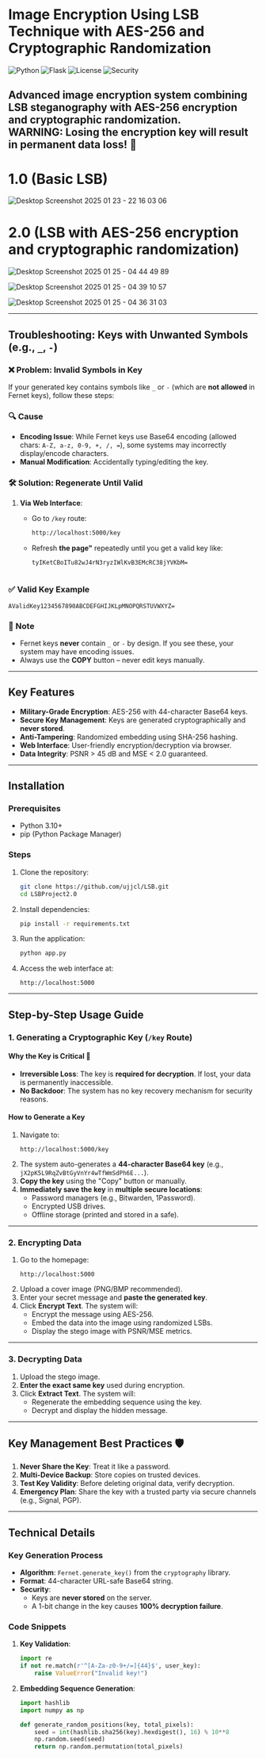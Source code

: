 # Image Encryption Using LSB Technique with AES-256 and Cryptographic Randomization

![Python](https://img.shields.io/badge/Python-3.10%2B-blue)
![Flask](https://img.shields.io/badge/Flask-2.3.2-green)
![License](https://img.shields.io/badge/License-GPLv3-orange)
![Security](https://img.shields.io/badge/Security-Critical-red)

Advanced image encryption system combining **LSB steganography** with **AES-256 encryption** and cryptographic randomization.  
**WARNING: Losing the encryption key will result in permanent data loss!** 🔐
---

# **1.0 (Basic LSB)**
![Desktop Screenshot 2025 01 23 - 22 16 03 06](https://github.com/user-attachments/assets/d0c3fe4a-6435-4cec-8f5b-19330e3e87bc)

# **2.0 (LSB with AES-256 encryption and cryptographic randomization)**
![Desktop Screenshot 2025 01 25 - 04 44 49 89](https://github.com/user-attachments/assets/0151aca7-078c-4b7f-982b-0f290fe9c5b3)

![Desktop Screenshot 2025 01 25 - 04 39 10 57](https://github.com/user-attachments/assets/d57e7010-bca3-4373-b7d3-71a70804a9f6)

![Desktop Screenshot 2025 01 25 - 04 36 31 03](https://github.com/user-attachments/assets/b3e970f8-a6e6-450f-a5d7-fb3964af29cd)

---



## Troubleshooting: Keys with Unwanted Symbols (e.g., `_`, `-`)

### ❌ Problem: Invalid Symbols in Key
If your generated key contains symbols like `_` or `-` (which are **not allowed** in Fernet keys), follow these steps:

### 🔍 Cause
- **Encoding Issue**: While Fernet keys use Base64 encoding (allowed chars: `A-Z, a-z, 0-9, +, /, =`), some systems may incorrectly display/encode characters.
- **Manual Modification**: Accidentally typing/editing the key.

### 🛠 Solution: Regenerate Until Valid
1. **Via Web Interface**:
   - Go to `/key` route:  
     ```bash
     http://localhost:5000/key
     ```
   - Refresh **the page"** repeatedly until you get a valid key like:  
     ```
     tyIKetCBoITu82wJ4rN3ryzIWlKvB3EMcRC38jYVKbM=
     ```

   ```

### ✅ Valid Key Example
```
AValidKey1234567890ABCDEFGHIJKLpMNOPQRSTUVWXYZ=
```

### 📝 Note
- Fernet keys **never** contain `_` or `-` by design. If you see these, your system may have encoding issues.
- Always use the **COPY** button – never edit keys manually.

---

## Key Features
- **Military-Grade Encryption**: AES-256 with 44-character Base64 keys.
- **Secure Key Management**: Keys are generated cryptographically and **never stored**.
- **Anti-Tampering**: Randomized embedding using SHA-256 hashing.
- **Web Interface**: User-friendly encryption/decryption via browser.
- **Data Integrity**: PSNR > 45 dB and MSE < 2.0 guaranteed.

---

## Installation

### Prerequisites
- Python 3.10+
- pip (Python Package Manager)

### Steps
1. Clone the repository:
   ```bash
   git clone https://github.com/ujjcl/LSB.git
   cd LSBProject2.0
   ```


2. Install dependencies:
   ```bash
   pip install -r requirements.txt
   ```

3. Run the application:
   ```bash
   python app.py
   ```

4. Access the web interface at:
   ```
   http://localhost:5000
   ```

---

## Step-by-Step Usage Guide

### 1. Generating a Cryptographic Key (`/key` Route)
#### Why the Key is Critical 🔑
- **Irreversible Loss**: The key is **required for decryption**. If lost, your data is permanently inaccessible.
- **No Backdoor**: The system has no key recovery mechanism for security reasons.

#### How to Generate a Key
1. Navigate to:
   ```
   http://localhost:5000/key
   ```
2. The system auto-generates a **44-character Base64 key** (e.g., `jX2pK5L9RqZvBtGyVnYr4wTfWmSdPh6E...`).
3. **Copy the key** using the "Copy" button or manually.
4. **Immediately save the key** in **multiple secure locations**:
   - Password managers (e.g., Bitwarden, 1Password).
   - Encrypted USB drives.
   - Offline storage (printed and stored in a safe).

---

### 2. Encrypting Data
1. Go to the homepage:
   ```
   http://localhost:5000
   ```
2. Upload a cover image (PNG/BMP recommended).
3. Enter your secret message and **paste the generated key**.
4. Click **Encrypt Text**. The system will:
   - Encrypt the message using AES-256.
   - Embed the data into the image using randomized LSBs.
   - Display the stego image with PSNR/MSE metrics.

---

### 3. Decrypting Data
1. Upload the stego image.
2. **Enter the exact same key** used during encryption.
3. Click **Extract Text**. The system will:
   - Regenerate the embedding sequence using the key.
   - Decrypt and display the hidden message.

---

## Key Management Best Practices 🛡️
1. **Never Share the Key**: Treat it like a password.
2. **Multi-Device Backup**: Store copies on trusted devices.
3. **Test Key Validity**: Before deleting original data, verify decryption.
4. **Emergency Plan**: Share the key with a trusted party via secure channels (e.g., Signal, PGP).

---

## Technical Details

### Key Generation Process
- **Algorithm**: `Fernet.generate_key()` from the `cryptography` library.
- **Format**: 44-character URL-safe Base64 string.
- **Security**:
  - Keys are **never stored** on the server.
  - A 1-bit change in the key causes **100% decryption failure**.

### Code Snippets
1. **Key Validation**:
   ```python
   import re
   if not re.match(r'^[A-Za-z0-9+/=]{44}$', user_key):
       raise ValueError("Invalid key!")
   ```

2. **Embedding Sequence Generation**:
   ```python
   import hashlib
   import numpy as np

   def generate_random_positions(key, total_pixels):
       seed = int(hashlib.sha256(key).hexdigest(), 16) % 10**8
       np.random.seed(seed)
       return np.random.permutation(total_pixels)
   ```
